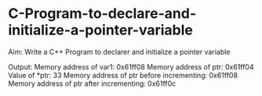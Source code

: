 # C-Program-to-declare-and-initialize-a-pointer-variable

Aim: Write a C++ Program to declarer and initialize a pointer variable

Output: 
Memory address of var1: 0x61ff08
Memory address of ptr: 0x61ff04
Value of *ptr: 33
Memory address of ptr before incrementing: 0x61ff08
Memory address of ptr after incrementing: 0x61ff0c
